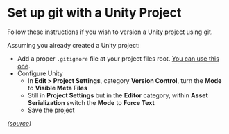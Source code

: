 # Set up git with a Unity Project

Follow these instructions if you wish to version a Unity project using git.  

Assuming you already created a Unity project:  
* Add a proper `.gitignore` file at your project files root. [You can use this one](./.gitignore).  
* Configure Unity
    * In **Edit > Project Settings**, category **Version Control**, turn the **Mode** to **Visible Meta Files**
    * Still in **Project Settings** but in the **Editor** category, within **Asset Serialization** switch the **Mode** to **Force Text**
    * Save the project

*([source](https://thoughtbot.com/blog/how-to-git-with-unity))*
